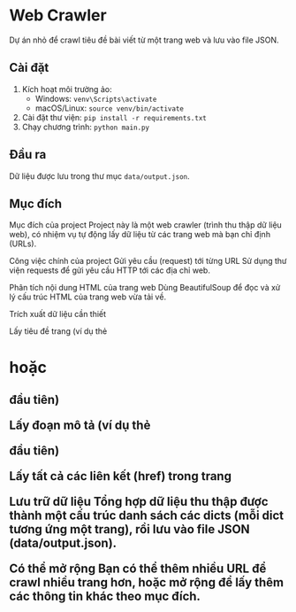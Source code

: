 # Web Crawler
Dự án nhỏ để crawl tiêu đề bài viết từ một trang web và lưu vào file JSON.

## Cài đặt
1. Kích hoạt môi trường ảo:
   - Windows: `venv\Scripts\activate`
   - macOS/Linux: `source venv/bin/activate`
2. Cài đặt thư viện: `pip install -r requirements.txt`
3. Chạy chương trình: `python main.py`

## Đầu ra
Dữ liệu được lưu trong thư mục `data/output.json`.

## Mục đích
Mục đích của project
Project này là một web crawler (trình thu thập dữ liệu web), có nhiệm vụ tự động lấy dữ liệu từ các trang web mà bạn chỉ định (URLs).

Công việc chính của project
Gửi yêu cầu (request) tới từng URL
Sử dụng thư viện requests để gửi yêu cầu HTTP tới các địa chỉ web.

Phân tích nội dung HTML của trang web
Dùng BeautifulSoup để đọc và xử lý cấu trúc HTML của trang web vừa tải về.

Trích xuất dữ liệu cần thiết

Lấy tiêu đề trang (ví dụ thẻ <h1> hoặc <h2> đầu tiên)

Lấy đoạn mô tả (ví dụ thẻ <p> đầu tiên)

Lấy tất cả các liên kết (href) trong trang

Lưu trữ dữ liệu
Tổng hợp dữ liệu thu thập được thành một cấu trúc danh sách các dicts (mỗi dict tương ứng một trang), rồi lưu vào file JSON (data/output.json).

Có thể mở rộng
Bạn có thể thêm nhiều URL để crawl nhiều trang hơn, hoặc mở rộng để lấy thêm các thông tin khác theo mục đích.

